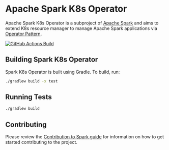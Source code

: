 # Apache Spark K8s Operator

Apache Spark K8s Operator is a subproject of [Apache Spark](https://spark.apache.org/) and
aims to extend K8s resource manager to manage Apache Spark applications via
[Operator Pattern](https://kubernetes.io/docs/concepts/extend-kubernetes/operator/).

[![GitHub Actions Build](https://github.com/apache/spark-kubernetes-operator/actions/workflows/build_and_test.yml/badge.svg)](https://github.com/apache/spark-kubernetes-operator/actions/workflows/build_and_test.yml)

## Building Spark K8s Operator

Spark K8s Operator is built using Gradle.
To build, run:

```bash
./gradlew build -x test
```

## Running Tests

```bash
./gradlew build
```

## Contributing

Please review the [Contribution to Spark guide](https://spark.apache.org/contributing.html)
for information on how to get started contributing to the project.
